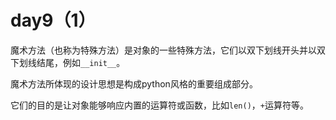 # day9（1）
魔术方法（也称为特殊方法）是对象的一些特殊方法，它们以双下划线开头并以双下划线结尾，例如`__init__`。  

魔术方法所体现的设计思想是构成python风格的重要组成部分。

它们的目的是让对象能够响应内置的运算符或函数，比如`len()`，`+`运算符等。